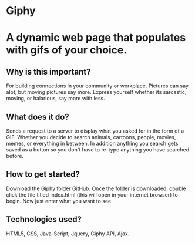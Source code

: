 # Giphy
# A dynamic web page that populates with gifs of your choice. 

## Why is this important?
For building connections in your community or workplace.
Pictures can say alot, but moving pictures say more. Express yourself 
whether its sarcastic, moving, or halarious, say more with less.


## What does it do?
Sends a request to a server to display what you asked for in the form of a GIF. 
Whether you decide to search animals, cartoons, people, movies, 
memes, or everything in between. In addition anything you search gets saved as 
a button so you don't have to re-type anything you have searched before.

## How to get started?
Download the Giphy folder GitHub. Once the folder is downloaded, 
double click the file titled index.html (this will open in your internet browser) 
to begin. Now just enter what you want to see.

## Technologies used?
HTML5, CSS, Java-Script, Jquery, Giphy API, Ajax.